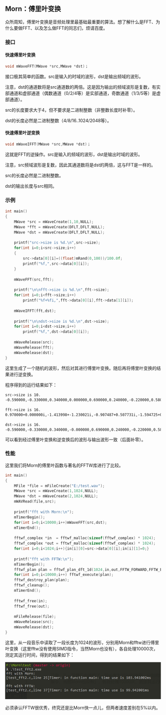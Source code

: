 ## Morn：傅里叶变换

众所周知，傅里叶变换是音频处理里最基础最重要的算法。想了解什么是FFT、为什么要做FFT、以及怎么做FFT的同志们，烦请百度。



### 接口

#### 快速傅里叶变换

```c
void mWaveFFT(MWave *src,MWave *dst)；
```

接口极其简单的函数。src是输入的时域的波形，dst是输出频域的波形。

注意，dst的通道数将是src通道数的两倍。这是因为输出的频域波形是复数，有实部通道和虚部通道（偶数通道（0/2/4等）是实部通道，奇数通道（1/3/5等）是虚部通道）。

src的长度要求大于4，但不要求是二进制整数（非整数长度时补零）。

dst的长度必然是二进制整数（4/8/16..1024/2048等）。

#### 快速傅里叶逆变换

```c
void mWaveIFFT(MWave *src,MWave *dst)；
```

这就是FFT的逆操作。src是输入的频域的波形，dst是输出时域的波形。

注意，src频域波形是复数，因此其通道数将是dst的两倍，这与FFT是一样的。

src的长度必然是二进制整数。

dst的输出长度与src相同。



### 示例

```c
int main()
{
    MWave *src = mWaveCreate(1,10,NULL);
    MWave *fft = mWaveCreate(DFLT,DFLT,NULL);
    MWave *dst = mWaveCreate(DFLT,DFLT,NULL);
    
    printf("src->size is %d.\n",src->size);
    for(int i=0;i<src->size;i++) 
    {
        src->data[0][i]=((float)mRand(0,100))/100.0f; 
        printf("%f,",src->data[0][i]);
    }
    
    mWaveFFT(src,fft);
    
    printf("\n\nfft->size is %d.\n",fft->size);
    for(int i=0;i<fft->size;i++) 
        printf("%f+%fi,",fft->data[0][i],fft->data[1][i]);
    
    mWaveIFFT(fft,dst);
    
    printf("\n\ndst->size is %d.\n",dst->size);
    for(int i=0;i<dst->size;i++) 
        printf("%f,",dst->data[0][i]);
    
    mWaveRelease(src);
    mWaveRelease(fft);
    mWaveRelease(dst);
}
```

这里生成了一个随机的波形，然后对其进行傅里叶变换。随后再将傅里叶变换的结果进行逆变换。

程序得到的运行结果如下：

```
src->size is 10.
-0.590000,-0.330000,0.340000,0.000000,0.690000,0.240000,-0.220000,0.580000,0.620000,-0.360000,

fft->size is 16.
0.970000+0.000000i,-1.413998+-1.230021i,-0.907487+0.507731i,-1.594725+0.133425i,0.600000+1.030000i,-1.617235+-1.076870i,-0.412513+1.627731i,-0.214043+0.319685i,0.710000+0.000000i,-0.214043+-0.319685i,-0.412513+-1.627731i,-1.617235+1.076870i,0.600000+-1.030000i,-1.594725+-0.133425i,-0.907487+-0.507731i,-1.413998+1.230021i, 

dst->size is 16.
-0.590000,-0.330000,0.340000,-0.000000,0.690000,0.240000,-0.220000,0.580000,0.620000,-0.360000,0.000000,-0.000000,0.000000,0.000000,-0.000000,0.000000,
```

可以看到经过傅里叶变换和逆变换后的波形与输出波形一致（后面补零）。



### 性能

这里我们将Morn的傅里叶函数与著名的FFTW库进行了比较。

```c
int main()
{
    MFile *file = mFileCreate("E:/test.wav");
    MWave *src = mWaveCreate(1,1024,NULL);
    MWave *dst = mWaveCreate(2,1024,NULL);
    mWAVRead(file,src);

    printf("fft with Morn:\n");
    mTimerBegin();
    for(int i=0;i<10000;i++)mWaveFFT(src,dst);
    mTimerEnd();
    
    fftwf_complex *in  = fftwf_malloc(sizeof(fftwf_complex) * 1024);
    fftwf_complex *out = fftwf_malloc(sizeof(fftwf_complex) * 1024);
    for(int i=0;i<1024;i++){in[i][0]=src->data[0][i];in[i][1]=0;}

    printf("fft with FFTW:\n");
    mTimerBegin();
    fftwf_plan plan = fftwf_plan_dft_1d(1024,in,out,FFTW_FORWARD,FFTW_ESTIMATE);
    for(int i=0;i<10000;i++) fftwf_execute(plan);
    fftwf_destroy_plan(plan);
    fftwf_cleanup();
    mTimerEnd();
    
    fftwf_free(in);
    fftwf_free(out);
    
    mFileRelease(file);
    mWaveRelease(src);
    mWaveRelease(dst);
}
```

这里，从一段音乐中读取了一段长度为1024的波形，分别用Morn和fftw进行傅里叶变换（这里fftw没有使用SIMD指令，当然Morn也没有），各自处理10000次，测定其运行时间，得到的结果如下：

![傅里叶变换](傅里叶变换.PNG)

必须承认FFTW很优秀，终究还是比Morn快一点儿，但两者速度差别在5%以内。